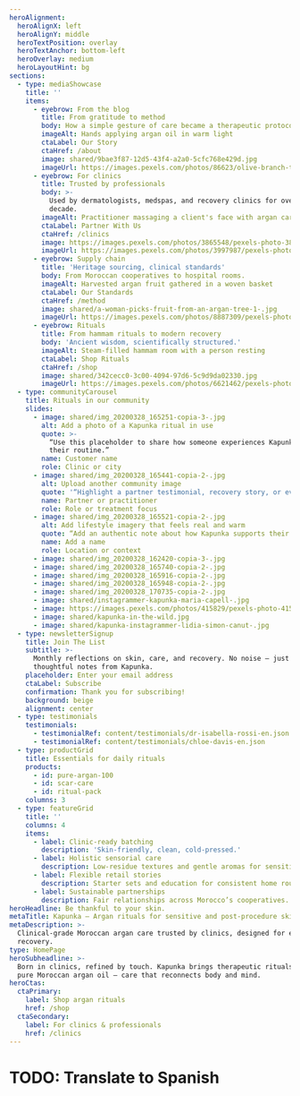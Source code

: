 ```yaml
---
heroAlignment:
  heroAlignX: left
  heroAlignY: middle
  heroTextPosition: overlay
  heroTextAnchor: bottom-left
  heroOverlay: medium
  heroLayoutHint: bg
sections:
  - type: mediaShowcase
    title: ''
    items:
      - eyebrow: From the blog
        title: From gratitude to method
        body: How a simple gesture of care became a therapeutic protocol.
        imageAlt: Hands applying argan oil in warm light
        ctaLabel: Our Story
        ctaHref: /about
        image: shared/9bae3f87-12d5-43f4-a2a0-5cfc768e429d.jpg
        imageUrl: https://images.pexels.com/photos/86623/olive-branch-tree-leaves-86623.jpeg?auto=compress&cs=tinysrgb&w=1920
      - eyebrow: For clinics
        title: Trusted by professionals
        body: >-
          Used by dermatologists, medspas, and recovery clinics for over a
          decade.
        imageAlt: Practitioner massaging a client's face with argan care
        ctaLabel: Partner With Us
        ctaHref: /clinics
        image: https://images.pexels.com/photos/3865548/pexels-photo-3865548.jpeg?auto=compress&cs=tinysrgb&w=1920
        imageUrl: https://images.pexels.com/photos/3997987/pexels-photo-3997987.jpeg?auto=compress&cs=tinysrgb&w=1920
      - eyebrow: Supply chain
        title: 'Heritage sourcing, clinical standards'
        body: From Moroccan cooperatives to hospital rooms.
        imageAlt: Harvested argan fruit gathered in a woven basket
        ctaLabel: Our Standards
        ctaHref: /method
        image: shared/a-woman-picks-fruit-from-an-argan-tree-1-.jpg
        imageUrl: https://images.pexels.com/photos/8887309/pexels-photo-8887309.jpeg?auto=compress&cs=tinysrgb&w=1920
      - eyebrow: Rituals
        title: From hammam rituals to modern recovery
        body: 'Ancient wisdom, scientifically structured.'
        imageAlt: Steam-filled hammam room with a person resting
        ctaLabel: Shop Rituals
        ctaHref: /shop
        image: shared/342cecc0-3c00-4094-97d6-5c9d9da02330.jpg
        imageUrl: https://images.pexels.com/photos/6621462/pexels-photo-6621462.jpeg?auto=compress&cs=tinysrgb&w=1920
  - type: communityCarousel
    title: Rituals in our community
    slides:
      - image: shared/img_20200328_165251-copia-3-.jpg
        alt: Add a photo of a Kapunka ritual in use
        quote: >-
          “Use this placeholder to share how someone experiences Kapunka in
          their routine.”
        name: Customer name
        role: Clinic or city
      - image: shared/img_20200328_165441-copia-2-.jpg
        alt: Upload another community image
        quote: '“Highlight a partner testimonial, recovery story, or everyday ritual.”'
        name: Partner or practitioner
        role: Role or treatment focus
      - image: shared/img_20200328_165521-copia-2-.jpg
        alt: Add lifestyle imagery that feels real and warm
        quote: “Add an authentic note about how Kapunka supports their skin goals.”
        name: Add a name
        role: Location or context
      - image: shared/img_20200328_162420-copia-3-.jpg
      - image: shared/img_20200328_165740-copia-2-.jpg
      - image: shared/img_20200328_165916-copia-2-.jpg
      - image: shared/img_20200328_165948-copia-2-.jpg
      - image: shared/img_20200328_170735-copia-2-.jpg
      - image: shared/instagrammer-kapunka-maria-capell-.jpg
      - image: https://images.pexels.com/photos/415829/pexels-photo-415829.jpeg?auto=compress&cs=tinysrgb&w=1920
      - image: shared/kapunka-in-the-wild.jpg
      - image: shared/kapunka-instagrammer-lidia-simon-canut-.jpg
  - type: newsletterSignup
    title: Join The List
    subtitle: >-
      Monthly reflections on skin, care, and recovery. No noise — just
      thoughtful notes from Kapunka.
    placeholder: Enter your email address
    ctaLabel: Subscribe
    confirmation: Thank you for subscribing!
    background: beige
    alignment: center
  - type: testimonials
    testimonials:
      - testimonialRef: content/testimonials/dr-isabella-rossi-en.json
      - testimonialRef: content/testimonials/chloe-davis-en.json
  - type: productGrid
    title: Essentials for daily rituals
    products:
      - id: pure-argan-100
      - id: scar-care
      - id: ritual-pack
    columns: 3
  - type: featureGrid
    title: ''
    columns: 4
    items:
      - label: Clinic-ready batching
        description: 'Skin-friendly, clean, cold-pressed.'
      - label: Holistic sensorial care
        description: Low-residue textures and gentle aromas for sensitive skin.
      - label: Flexible retail stories
        description: Starter sets and education for consistent home routines.
      - label: Sustainable partnerships
        description: Fair relationships across Morocco’s cooperatives.
heroHeadline: Be thankful to your skin.
metaTitle: Kapunka — Argan rituals for sensitive and post-procedure skin
metaDescription: >-
  Clinical-grade Moroccan argan care trusted by clinics, designed for everyday
  recovery.
type: HomePage
heroSubheadline: >-
  Born in clinics, refined by touch. Kapunka brings therapeutic rituals with
  pure Moroccan argan oil — care that reconnects body and mind.
heroCtas:
  ctaPrimary:
    label: Shop argan rituals
    href: /shop
  ctaSecondary:
    label: For clinics & professionals
    href: /clinics
---
```


# TODO: Translate to Spanish
